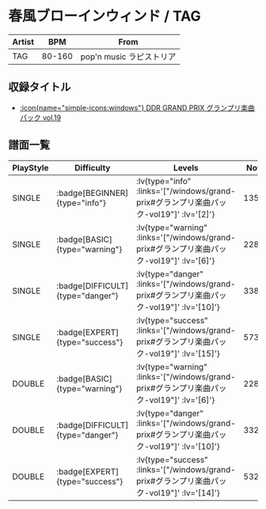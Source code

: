 # 春風ブローインウィンド / TAG

|Artist|BPM|From|
|------|---|----|
|TAG|80-160|pop'n music ラピストリア|

## 収録タイトル

- [ :icon{name="simple-icons:windows"} DDR GRAND PRIX グランプリ楽曲パック vol.19](/windows/grand-prix#グランプリ楽曲パック-vol19)

## 譜面一覧

|PlayStyle|Difficulty|Levels|Notes|Movie|
|---------|----------|------|-----|-----|
|SINGLE| :badge[BEGINNER]{type="info"} | :lv{type="info" :links='["/windows/grand-prix#グランプリ楽曲パック-vol19"]' :lv='[2]'} |135/0||
|SINGLE| :badge[BASIC]{type="warning"} | :lv{type="warning" :links='["/windows/grand-prix#グランプリ楽曲パック-vol19"]' :lv='[6]'} |228/21||
|SINGLE| :badge[DIFFICULT]{type="danger"} | :lv{type="danger" :links='["/windows/grand-prix#グランプリ楽曲パック-vol19"]' :lv='[10]'} |338/32||
|SINGLE| :badge[EXPERT]{type="success"} | :lv{type="success" :links='["/windows/grand-prix#グランプリ楽曲パック-vol19"]' :lv='[15]'} |573/33||
|DOUBLE| :badge[BASIC]{type="warning"} | :lv{type="warning" :links='["/windows/grand-prix#グランプリ楽曲パック-vol19"]' :lv='[6]'} |228/16||
|DOUBLE| :badge[DIFFICULT]{type="danger"} | :lv{type="danger" :links='["/windows/grand-prix#グランプリ楽曲パック-vol19"]' :lv='[10]'} |332/24||
|DOUBLE| :badge[EXPERT]{type="success"} | :lv{type="success" :links='["/windows/grand-prix#グランプリ楽曲パック-vol19"]' :lv='[14]'} |532/35||
